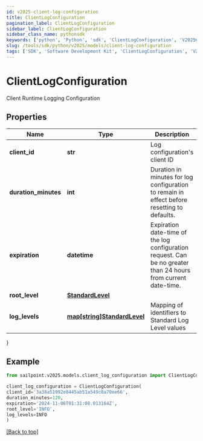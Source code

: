 ```yaml
---
id: v2025-client-log-configuration
title: ClientLogConfiguration
pagination_label: ClientLogConfiguration
sidebar_label: ClientLogConfiguration
sidebar_class_name: pythonsdk
keywords: ['python', 'Python', 'sdk', 'ClientLogConfiguration', 'V2025ClientLogConfiguration'] 
slug: /tools/sdk/python/v2025/models/client-log-configuration
tags: ['SDK', 'Software Development Kit', 'ClientLogConfiguration', 'V2025ClientLogConfiguration']
---
```


# ClientLogConfiguration

Client Runtime Logging Configuration

## Properties

Name | Type | Description | Notes
------------ | ------------- | ------------- | -------------
**client_id** | **str** | Log configuration's client ID | [optional] 
**duration_minutes** | **int** | Duration in minutes for log configuration to remain in effect before resetting to defaults. | [optional] [default to 240]
**expiration** | **datetime** | Expiration date-time of the log configuration request.  Can be no greater than 24 hours from current date-time. | [optional] 
**root_level** | [**StandardLevel**](standard-level) |  | [required]
**log_levels** | [**map[string]StandardLevel**](standard-level) | Mapping of identifiers to Standard Log Level values | [optional] 
}

## Example

```python
from sailpoint.v2025.models.client_log_configuration import ClientLogConfiguration

client_log_configuration = ClientLogConfiguration(
client_id='3a38a51992e8445ab51a549c0a70ee66',
duration_minutes=120,
expiration='2024-11-06T01:31:08.013164Z',
root_level='INFO',
log_levels=INFO
)

```
[[Back to top]](#) 

